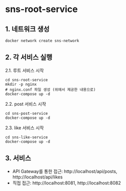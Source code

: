 # sns-root-service


## 1. 네트워크 생성

```
docker network create sns-network
```

## 2. 각 서비스 실행

2.1. 루트 서비스 시작
```aiexclude
cd sns-root-service
mkdir -p nginx
# nginx.conf 파일 생성 (위에서 제공한 내용으로)
docker-compose up -d
```

2.2. post 서비스 시작

```aiexclude
cd sns-post-service
docker-compose up -d
```

2.3. like 서비스 시작

```aiexclude
cd sns-like-service
docker-compose up -d
```

## 3. 서비스

- API Gateway를 통한 접근: http://localhost/api/posts, http://localhost/api/likes
- 직접 접근: http://localhost:8081, http://localhost:8082